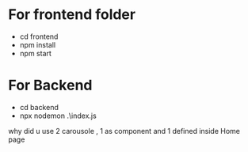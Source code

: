 # For frontend folder
- cd frontend
- npm install
- npm start

# For Backend
- cd backend
- npx nodemon .\index.js

why did u use 2 carousole , 1 as component and 1 defined inside Home page